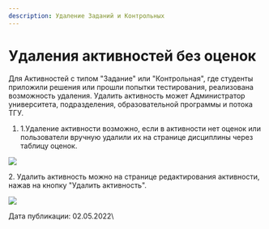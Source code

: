 ```yaml
---
description: Удаление Заданий и Контрольных
---
```


# Удаления активностей без оценок

Для Активностей с типом "Задание" или "Контрольная", где студенты приложили решения или прошли попытки тестирования, реализована возможность удаления. Удалить активность может Администратор университета, подразделения, образовательной программы и потока ТГУ.

1. 1.Удаление активности возможно, если в активности нет оценок или пользователи вручную удалили их на странице дисциплины через таблицу оценок.

![](<https://lh5.googleusercontent.com/OCjyXspfyEj2SLw3EQQiHLLgGh83BN1az2HzSPn031D5jA0pqRnTnY6riPjWEHN3F84iTykDTtf1RQRxV34hjYL-QsvnHUAaDnmdK0AjVGG8XQ7deX12M9yzl50-um468JXrD9ibnKUGYFY0Fg>)

2\. Удалить активность можно на странице редактирования активности, нажав на кнопку "Удалить активность".

![](<https://lh6.googleusercontent.com/oD5t9XTk-AATpggCiPUNT0VaJyEF6AFTcbIkVMKRYd3Aji-WNfcFzlLzFPHw5AzxVjxjT16KfJ9axvF6y4Jmp2wy7Ct0BY3pCRLAkanUeI8cnPxr7Km0mdLjOdtO9hbIpRgUegVI54RzqRL8jw>)

Дата публикации: 02.05.2022\
